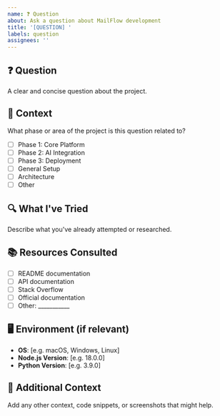 ```yaml
---
name: ❓ Question
about: Ask a question about MailFlow development
title: '[QUESTION] '
labels: question
assignees: ''
---
```


## ❓ Question
A clear and concise question about the project.

## 🎯 Context
What phase or area of the project is this question related to?
- [ ] Phase 1: Core Platform
- [ ] Phase 2: AI Integration
- [ ] Phase 3: Deployment
- [ ] General Setup
- [ ] Architecture
- [ ] Other

## 🔍 What I've Tried
Describe what you've already attempted or researched.

## 📚 Resources Consulted
- [ ] README documentation
- [ ] API documentation
- [ ] Stack Overflow
- [ ] Official documentation
- [ ] Other: ___________

## 🖥️ Environment (if relevant)
- **OS**: [e.g. macOS, Windows, Linux]
- **Node.js Version**: [e.g. 18.0.0]
- **Python Version**: [e.g. 3.9.0]

## 📝 Additional Context
Add any other context, code snippets, or screenshots that might help.